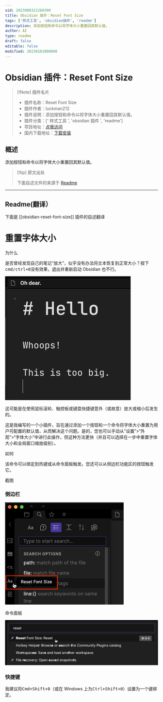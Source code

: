 ```yaml
---
uid: 2023080322260390
title: Obsidian 插件：Reset Font Size
tags: ['样式工具', 'obsidian插件', 'readme']
description: 添加按钮和命令以将字体大小重置回其默认值。
author: AI
type: readme
draft: false
editable: false
modified: 20230101000000
---
```


# Obsidian 插件：Reset Font Size

> [!Note] 插件名片
> - 插件名称：Reset Font Size
> - 插件作者：luckman212
> - 插件说明：添加按钮和命令以将字体大小重置回其默认值。
> - 插件分类：[' 样式工具 ', 'obsidian 插件 ', 'readme']
> - 项目地址：[点我访问](https://github.com/luckman212/obsidian-reset-font-size)
> - 国内下载地址：[下载安装](https://pkmer.cn/products/plugin/pluginMarket/?obsidian-reset-font-size)

## 概述

添加按钮和命令以将字体大小重置回其默认值。

> [!tip] 原文出处
>
>下面自述文件的来源于 [Readme](https://ghproxy.net/https://raw.githubusercontent.com/luckman212/obsidian-reset-font-size/main/README.md)
>

---

## Readme(翻译）

下面是 [[obsidian-reset-font-size]] 插件的自述翻译

# 重置字体大小

为什么

是否曾经发现自己的笔记“放大”，似乎没有办法将文本恢复到正常大小？按下<kbd>cmd/ctrl+0</kbd>没有效果，退出并重新启动 Obsidian 也不行。

<img src="https://raw.githubusercontent.com/luckman212/obsidian-reset-font-size/main/img/zoomed.png"/>

这可能是在使用鼠标滚轮、触控板或键盘快捷键意外（或故意）放大或缩小后发生的。

这是我编写的一个小插件，旨在通过添加一个按钮和一个命令将字体大小重置为用户可配置的默认值，从而解决这个问题。是的，您也可以手动从“设置”>“外观”>“字体大小”中进行此操作，但这种方法更快（并且可以选择在一步中重置字体大小和全局窗口缩放级别）。

如何

该命令可以绑定到热键或从命令面板触发。您还可以从侧边栏功能区的按钮触发它。

截图

### 侧边栏

<img src="https://raw.githubusercontent.com/luckman212/obsidian-reset-font-size/main/img/sidebar.png"/>

命令面板

<img src="https://raw.githubusercontent.com/luckman212/obsidian-reset-font-size/main/img/palette.png"/>

### 快捷键

我建议将<kbd>Cmd+Shift+0</kbd>（或在 Windows 上为<kbd>Ctrl+Shift+0</kbd>）设置为一个键绑定。
